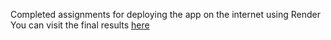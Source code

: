 Completed assignments for deploying the app on the internet using Render
You can visit the final results [here](https://phonebook-backend-p7rk.onrender.com)
